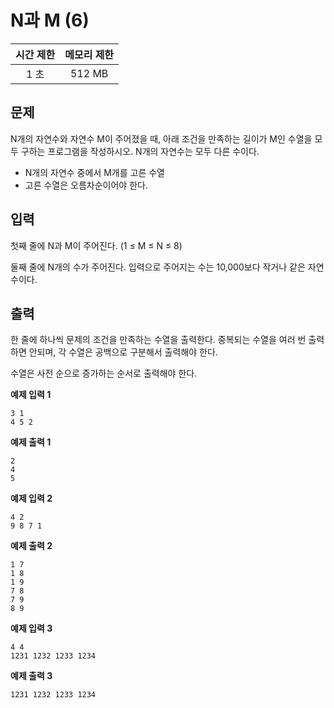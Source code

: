 # N과 M (6)

| 시간 제한	| 메모리 제한| 
| :---: | :---: |
|1 초|	512 MB|

## 문제
N개의 자연수와 자연수 M이 주어졌을 때, 아래 조건을 만족하는 길이가 M인 수열을 모두 구하는 프로그램을 작성하시오. N개의 자연수는 모두 다른 수이다.

+ N개의 자연수 중에서 M개를 고른 수열
+   고른 수열은 오름차순이어야 한다.

## 입력
첫째 줄에 N과 M이 주어진다. (1 ≤ M ≤ N ≤ 8)

둘째 줄에 N개의 수가 주어진다. 입력으로 주어지는 수는 10,000보다 작거나 같은 자연수이다.

## 출력
한 줄에 하나씩 문제의 조건을 만족하는 수열을 출력한다. 중복되는 수열을 여러 번 출력하면 안되며, 각 수열은 공백으로 구분해서 출력해야 한다.

수열은 사전 순으로 증가하는 순서로 출력해야 한다.

**예제 입력 1** 
```
3 1
4 5 2
```
**예제 출력 1** 
```
2
4
5
```
**예제 입력 2** 
```
4 2
9 8 7 1
```
**예제 출력 2** 
```
1 7
1 8
1 9
7 8
7 9
8 9
```
**예제 입력 3** 
```
4 4
1231 1232 1233 1234
```
**예제 출력 3** 
```
1231 1232 1233 1234
```